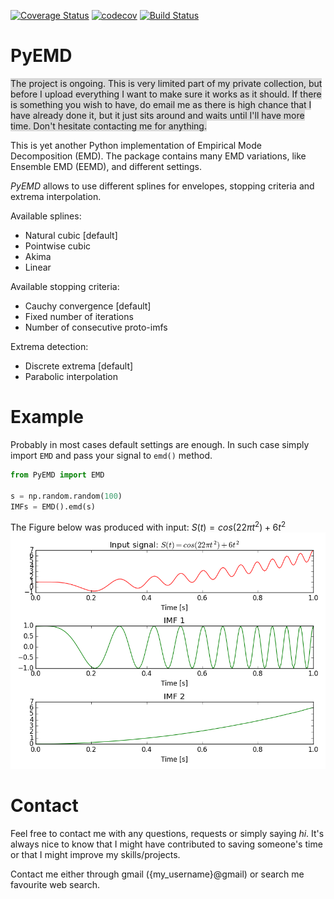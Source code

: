[![Coverage Status](https://coveralls.io/repos/github/laszukdawid/PyEMD/badge.svg?branch=master)](https://coveralls.io/github/laszukdawid/PyEMD?branch=master)
[![codecov](https://codecov.io/gh/laszukdawid/PyEMD/branch/master/graph/badge.svg)](https://codecov.io/gh/laszukdawid/PyEMD)
[![Build Status](https://travis-ci.org/laszukdawid/PyEMD.png?branch=master)](https://travis-ci.org/laszukdawid/PyEMD)

# PyEMD
<span style="background-color: #D8D8D8">The project is ongoing. This is very limited part of my private collection, but before I upload everything I want to make sure it works as it should. If there is something you wish to have, do email me as there is high chance that I have already done it, but it just sits around and waits until I'll have more time. Don't hesitate contacting me for anything.</span>

This is yet another Python implementation of Empirical Mode Decomposition (EMD).
The package contains many EMD variations, like Ensemble EMD (EEMD), and different settings.

_PyEMD_ allows to use different splines for envelopes, stopping criteria and extrema interpolation.

Available splines:
* Natural cubic [default]
* Pointwise cubic
* Akima
* Linear

Available stopping criteria:
* Cauchy convergence [default]
* Fixed number of iterations
* Number of consecutive proto-imfs

Extrema detection:
* Discrete extrema [default]
* Parabolic interpolation


# Example
Probably in most cases default settings are enough.
In such case simply import `EMD` and pass your signal to `emd()` method.
```python
from PyEMD import EMD

s = np.random.random(100)
IMFs = EMD().emd(s)
```

The Figure below was produced with input:
$S(t) = cos(22 \pi t^2) + 6t^2$
![simple_example](PyEMD/example/simple_example.png?raw=true "Simple example of EMD results")

# Contact
Feel free to contact me with any questions, requests or simply saying _hi_.
It's always nice to know that I might have contributed to saving someone's time or that I might improve my skills/projects.

Contact me either through gmail ({my_username}@gmail) or search me favourite web search.
